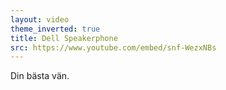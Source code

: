 ```yaml
---
layout: video
theme_inverted: true
title: Dell Speakerphone
src: https://www.youtube.com/embed/snf-WezxNBs
---
```

Din bästa vän.